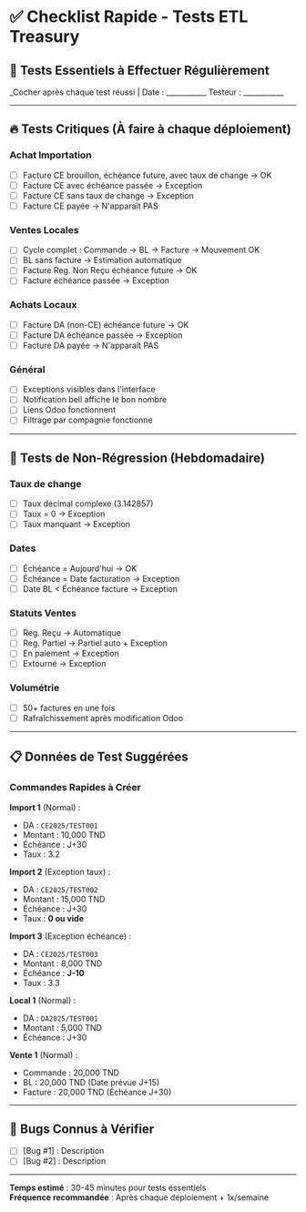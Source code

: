 # ✅ Checklist Rapide - Tests ETL Treasury

## 📌 Tests Essentiels à Effectuer Régulièrement

_Cocher après chaque test réussi | Date : ___________  Testeur : ___________

---

## 🔥 Tests Critiques (À faire à chaque déploiement)

### Achat Importation
- [ ] Facture CE brouillon, échéance future, avec taux de change → OK
- [ ] Facture CE avec échéance passée → Exception
- [ ] Facture CE sans taux de change → Exception
- [ ] Facture CE payée → N'apparaît PAS

### Ventes Locales
- [ ] Cycle complet : Commande → BL → Facture → Mouvement OK
- [ ] BL sans facture → Estimation automatique
- [ ] Facture Reg. Non Reçu échéance future → OK
- [ ] Facture échéance passée → Exception

### Achats Locaux
- [ ] Facture DA (non-CE) échéance future → OK
- [ ] Facture DA échéance passée → Exception
- [ ] Facture DA payée → N'apparaît PAS

### Général
- [ ] Exceptions visibles dans l'interface
- [ ] Notification bell affiche le bon nombre
- [ ] Liens Odoo fonctionnent
- [ ] Filtrage par compagnie fonctionne

---

## 🎯 Tests de Non-Régression (Hebdomadaire)

### Taux de change
- [ ] Taux décimal complexe (3.142857)
- [ ] Taux = 0 → Exception
- [ ] Taux manquant → Exception

### Dates
- [ ] Échéance = Aujourd'hui → OK
- [ ] Échéance = Date facturation → Exception
- [ ] Date BL < Échéance facture → Exception

### Statuts Ventes
- [ ] Reg. Reçu → Automatique
- [ ] Reg. Partiel → Partiel auto + Exception
- [ ] En paiement → Exception
- [ ] Extourné → Exception

### Volumétrie
- [ ] 50+ factures en une fois
- [ ] Rafraîchissement après modification Odoo

---

## 📋 Données de Test Suggérées

### Commandes Rapides à Créer

**Import 1** (Normal) :
- DA : `CE2025/TEST001`
- Montant : 10,000 TND
- Échéance : J+30
- Taux : 3.2

**Import 2** (Exception taux) :
- DA : `CE2025/TEST002`
- Montant : 15,000 TND
- Échéance : J+30
- Taux : **0 ou vide**

**Import 3** (Exception échéance) :
- DA : `CE2025/TEST003`
- Montant : 8,000 TND
- Échéance : **J-10**
- Taux : 3.3

**Local 1** (Normal) :
- DA : `DA2025/TEST001`
- Montant : 5,000 TND
- Échéance : J+30

**Vente 1** (Normal) :
- Commande : 20,000 TND
- BL : 20,000 TND (Date prévue J+15)
- Facture : 20,000 TND (Échéance J+30)

---

## 🐛 Bugs Connus à Vérifier

- [ ] [Bug #1] : Description
- [ ] [Bug #2] : Description

---

**Temps estimé** : 30-45 minutes pour tests essentiels  
**Fréquence recommandée** : Après chaque déploiement + 1x/semaine
